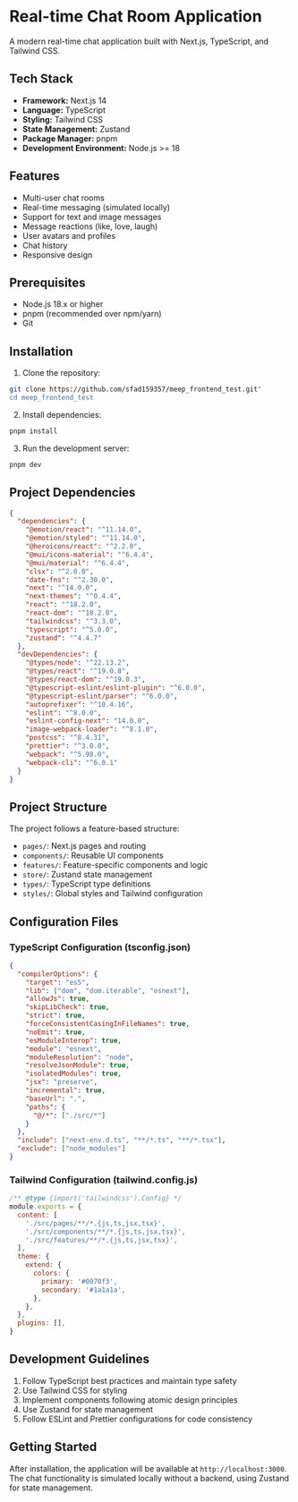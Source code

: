 # Real-time Chat Room Application

A modern real-time chat application built with Next.js, TypeScript, and Tailwind CSS.

## Tech Stack

- **Framework:** Next.js 14
- **Language:** TypeScript
- **Styling:** Tailwind CSS
- **State Management:** Zustand
- **Package Manager:** pnpm
- **Development Environment:** Node.js >= 18

## Features

- Multi-user chat rooms
- Real-time messaging (simulated locally)
- Support for text and image messages
- Message reactions (like, love, laugh)
- User avatars and profiles
- Chat history
- Responsive design

## Prerequisites

- Node.js 18.x or higher
- pnpm (recommended over npm/yarn)
- Git

## Installation

1. Clone the repository:
```bash
git clone https://github.com/sfad159357/meep_frontend_test.git"
cd meep_frontend_test

```

2. Install dependencies:
```bash
pnpm install
```

3. Run the development server:
```bash
pnpm dev
```

## Project Dependencies

```json
{
  "dependencies": {
    "@emotion/react": "^11.14.0",
    "@emotion/styled": "^11.14.0",
    "@heroicons/react": "^2.2.0",
    "@mui/icons-material": "^6.4.4",
    "@mui/material": "^6.4.4",
    "clsx": "^2.0.0",
    "date-fns": "^2.30.0",
    "next": "^14.0.0",
    "next-themes": "^0.4.4",
    "react": "^18.2.0",
    "react-dom": "^18.2.0",
    "tailwindcss": "^3.3.0",
    "typescript": "^5.0.0",
    "zustand": "^4.4.7"
  },
  "devDependencies": {
    "@types/node": "^22.13.2",
    "@types/react": "^19.0.8",
    "@types/react-dom": "^19.0.3",
    "@typescript-eslint/eslint-plugin": "^6.0.0",
    "@typescript-eslint/parser": "^6.0.0",
    "autoprefixer": "^10.4.16",
    "eslint": "^8.0.0",
    "eslint-config-next": "14.0.0",
    "image-webpack-loader": "^8.1.0",
    "postcss": "^8.4.31",
    "prettier": "^3.0.0",
    "webpack": "^5.98.0",
    "webpack-cli": "^6.0.1"
  }
}
```

## Project Structure

The project follows a feature-based structure:

- `pages/`: Next.js pages and routing
- `components/`: Reusable UI components
- `features/`: Feature-specific components and logic
- `store/`: Zustand state management
- `types/`: TypeScript type definitions
- `styles/`: Global styles and Tailwind configuration

## Configuration Files

### TypeScript Configuration (tsconfig.json)
```json
{
  "compilerOptions": {
    "target": "es5",
    "lib": ["dom", "dom.iterable", "esnext"],
    "allowJs": true,
    "skipLibCheck": true,
    "strict": true,
    "forceConsistentCasingInFileNames": true,
    "noEmit": true,
    "esModuleInterop": true,
    "module": "esnext",
    "moduleResolution": "node",
    "resolveJsonModule": true,
    "isolatedModules": true,
    "jsx": "preserve",
    "incremental": true,
    "baseUrl": ".",
    "paths": {
      "@/*": ["./src/*"]
    }
  },
  "include": ["next-env.d.ts", "**/*.ts", "**/*.tsx"],
  "exclude": ["node_modules"]
}
```

### Tailwind Configuration (tailwind.config.js)
```javascript
/** @type {import('tailwindcss').Config} */
module.exports = {
  content: [
    './src/pages/**/*.{js,ts,jsx,tsx}',
    './src/components/**/*.{js,ts,jsx,tsx}',
    './src/features/**/*.{js,ts,jsx,tsx}',
  ],
  theme: {
    extend: {
      colors: {
        primary: '#0070f3',
        secondary: '#1a1a1a',
      },
    },
  },
  plugins: [],
}
```

## Development Guidelines

1. Follow TypeScript best practices and maintain type safety
2. Use Tailwind CSS for styling
3. Implement components following atomic design principles
4. Use Zustand for state management
5. Follow ESLint and Prettier configurations for code consistency

## Getting Started

After installation, the application will be available at `http://localhost:3000`. The chat functionality is simulated locally without a backend, using Zustand for state management. 